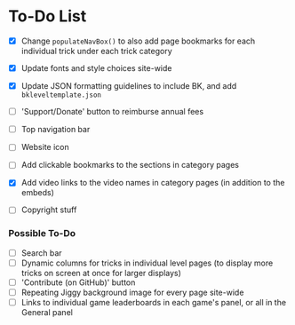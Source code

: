 # To-Do List

- [x] Change `populateNavBox()` to also add page bookmarks for each individual trick under each trick category
- [x] Update fonts and style choices site-wide
- [x] Update JSON formatting guidelines to include BK, and add `bkleveltemplate.json`
- [ ] 'Support/Donate' button to reimburse annual fees
- [ ] Top navigation bar
- [ ] Website icon
- [ ] Add clickable bookmarks to the sections in category pages
- [x] Add video links to the video names in category pages (in addition to the embeds)
- [ ] Copyright stuff


### Possible To-Do

- [ ] Search bar
- [ ] Dynamic columns for tricks in individual level pages (to display more tricks on screen at once for larger displays)
- [ ] 'Contribute (on GitHub)' button
- [ ] Repeating Jiggy background image for every page site-wide
- [ ] Links to individual game leaderboards in each game's panel, or all in the General panel

